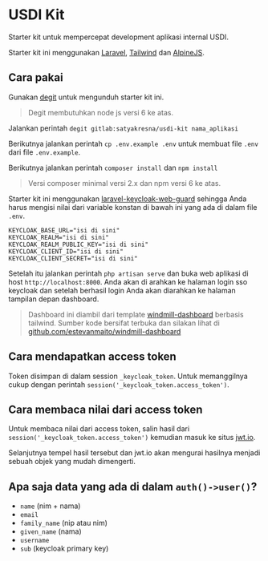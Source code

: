 # USDI Kit

Starter kit untuk mempercepat development aplikasi internal USDI.

Starter kit ini menggunakan [Laravel](https://laravel.com/), [Tailwind](https://tailwindcss.com/) dan [AlpineJS](https://github.com/alpinejs/alpine).

## Cara pakai

Gunakan [degit](https://github.com/Rich-Harris/degit) untuk mengunduh starter kit ini.

> Degit membutuhkan node js versi 6 ke atas.

Jalankan perintah `degit gitlab:satyakresna/usdi-kit nama_aplikasi`

Berikutnya jalankan perintah `cp .env.example .env` untuk membuat file `.env` dari file `.env.example`.

Berikutnya jalankan perintah `composer install` dan `npm install`

> Versi composer minimal versi 2.x dan npm versi 6 ke atas.

Starter kit ini menggunakan [laravel-keycloak-web-guard](https://github.com/Vizir/laravel-keycloak-web-guard) sehingga Anda harus mengisi nilai dari variable konstan di bawah ini yang ada di dalam file `.env`.

```
KEYCLOAK_BASE_URL="isi di sini"
KEYCLOAK_REALM="isi di sini"
KEYCLOAK_REALM_PUBLIC_KEY="isi di sini"
KEYCLOAK_CLIENT_ID="isi di sini"
KEYCLOAK_CLIENT_SECRET="isi di sini"
```

Setelah itu jalankan perintah `php artisan serve` dan buka web aplikasi di host `http://localhost:8000`. Anda akan di arahkan ke halaman login sso keycloak dan setelah berhasil login Anda akan diarahkan ke halaman tampilan depan dashboard.

> Dashboard ini diambil dari template [windmill-dashboard](https://windmill-dashboard.vercel.app/) berbasis tailwind. Sumber kode bersifat terbuka dan silakan lihat di [github.com/estevanmaito/windmill-dashboard](https://github.com/estevanmaito/windmill-dashboard)

## Cara mendapatkan access token

Token disimpan di dalam session `_keycloak_token`. Untuk memanggilnya cukup dengan perintah `session('_keycloak_token.access_token')`.

## Cara membaca nilai dari access token

Untuk membaca nilai dari access token, salin hasil dari `session('_keycloak_token.access_token')` kemudian masuk ke situs [jwt.io](https://jwt.io). 

Selanjutnya tempel hasil tersebut dan jwt.io akan mengurai hasilnya menjadi sebuah objek yang mudah dimengerti.

## Apa saja data yang ada di dalam `auth()->user()`?

- `name` (nim + nama)
- `email`
- `family_name` (nip atau nim)
- `given_name` (nama)
- `username`
- `sub` (keycloak primary key)